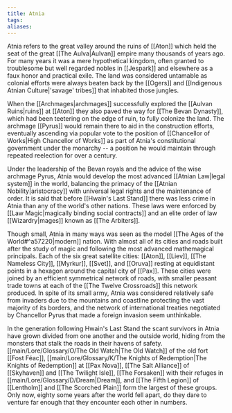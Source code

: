 ```yaml
---
title: Atnia
tags: 
aliases:
---
```

Atnia refers to the great valley around the ruins of [[Aton]] which held the seat of the great [[The Aulva|Aulvan]] empire many thousands of years ago. For many years it was a mere hypothetical kingdom, often granted to troublesome but well regarded nobles in [[Jespark]] and elsewhere as a faux honor and practical exile. The land was considered untamable as colonial efforts were always beaten back by the [[Ogers]] and [[Indigenous Atnian Culture|'savage' tribes]] that inhabited those jungles. 

When the [[Archmages|archmages]] successfully explored the [[Aulvan Ruins|ruins]] at [[Aton]] they also paved the way for  [[The Bevan Dynasty]], which had been teetering on the edge of ruin, to fully colonize the land. The archmage [[Pyrus]] would remain there to aid in the construction efforts, eventually ascending via popular vote to the position of [[Chancellor of Works|High Chancellor of Works]] as part of Atnia's constitutional government under the monarchy -- a position he would maintain through repeated reelection for over a century.

Under the leadership of the Bevan royals and the advice of the wise archmage Pyrus, Atnia would develop the most advanced [[Atnian Law|legal system]] in the world, balancing the primacy of the [[Atnian Nobility|aristocracy]] with universal legal rights and the maintenance of order. It is said that before [[Hwain's Last Stand]] there was less crime in Atnia than any of the world's other nations. These laws were enforced by [[Law Magic|magically binding social contracts]] and an elite order of law [[Wizardry|mages]] known as [[The Arbiters]]. 

Though small, Atnia in many ways was seen as the model [[The Ages of the World#^a57220|modern]] nation. With almost all of its cities and roads built after the study of magic and following the most advanced mathemagical principals. Each of the six great satellite cities: [[Aton]], [[Liev]], [[The Nameless City]], [[Myrkur]], [[Svet]], and [[Oruva]] resting at equidistant points in a hexagon around the capital city of [[Pax]]. These cities were joined by an efficient symmetrical network of roads, with smaller peasant trade towns at each of the [[The Twelve Crossroads]] this network produced. In spite of its small army, Atnia was considered relatively safe from invaders due to the mountains and coastline protecting the vast majority of its borders, and the network of international treaties negotiated by Chancellor Pyrus that made a foreign invasion seem unthinkable.

In the generation following Hwain's Last Stand the scant survivors in Atnia have grown divided from one another and the outside world, hiding from the monsters that stalk the roads in their havens of safety. [[main/Lore/Glossary/O/The Old Watch|The Old Watch]] of the old fort [[Fost Féac]], [[main/Lore/Glossary/K/The Knights of Redemption|The Knights of Redemption]] at [[Pax Nova]], [[The Salt Alliance]] of [[Skyhaven]] and [[The Twilight Isle]], [[The Forsaken]] with their refuges in [[main/Lore/Glossary/D/Dream|Dream]], and [[The Fifth Legion]] of [[Lentholm]] and [[The Scorched Plain]] form the largest of these groups. Only now, eighty some years after the world fell apart, do they dare to venture far enough that they encounter each other in numbers.